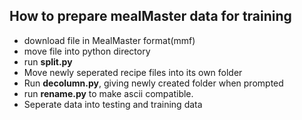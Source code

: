 ## How to prepare mealMaster data for training
* download file in MealMaster format(mmf)
* move file into python directory
* run **split.py**
* Move newly seperated recipe files into its own folder
* Run **decolumn.py**, giving newly created folder when prompted
* run **rename.py** to make ascii compatible.
* Seperate data into testing and training data 
